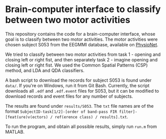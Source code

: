 # Brain-computer interface to classify between two motor activities

This repository contains the code for a brain-computer interface, whose goal is to classify between two motor activities. The motor activities were chosen subject S053 from the EEGMMI database, available on [PhysioNet](https://physionet.org/content/eegmmidb/1.0.0/).

We tried to classify between two motor activities from task 1 - opening and closing left or right fist, and then separately task 2 - imagine opening and closing left or right fist. We used the Common Spatial Patterns (CSP) method, and LDA and QDA classifiers.

A bash script to download the records for subject S053 is found under `data/`. If you're on Windows, run it from Git Bash. Currently, the script downloads all `.edf` and `.edf.event` files for S053, but it can be modified to download records and event files for any number of subjects.

The results are found under `results/S053`. The `txt` file names are of the format `SubjectID-task[1/2]-[order of band-pass FIR filter]-[feat(ure)v(ectors) / ref(erence class) / results].txt`.

To run the program, and obtain all possible results, simply run `run.m` from MATLAB.